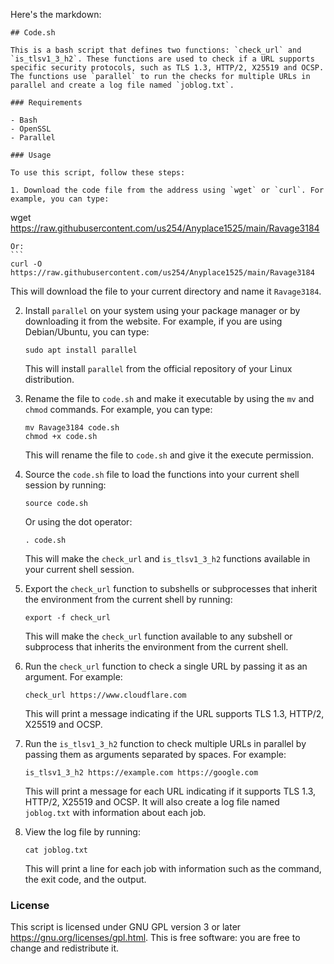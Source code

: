Here's the markdown:

```
## Code.sh

This is a bash script that defines two functions: `check_url` and `is_tlsv1_3_h2`. These functions are used to check if a URL supports specific security protocols, such as TLS 1.3, HTTP/2, X25519 and OCSP. The functions use `parallel` to run the checks for multiple URLs in parallel and create a log file named `joblog.txt`.

### Requirements

- Bash
- OpenSSL
- Parallel

### Usage

To use this script, follow these steps:

1. Download the code file from the address using `wget` or `curl`. For example, you can type:
   ```
   wget https://raw.githubusercontent.com/us254/Anyplace1525/main/Ravage3184
   ````
   Or:
   ```
   curl -O https://raw.githubusercontent.com/us254/Anyplace1525/main/Ravage3184
   ````
   This will download the file to your current directory and name it `Ravage3184`.

2. Install `parallel` on your system using your package manager or by downloading it from the website. For example, if you are using Debian/Ubuntu, you can type:
   ```
   sudo apt install parallel
   ````
   This will install `parallel` from the official repository of your Linux distribution.

3. Rename the file to `code.sh` and make it executable by using the `mv` and `chmod` commands. For example, you can type:
   ```
   mv Ravage3184 code.sh
   chmod +x code.sh
   ````
   This will rename the file to `code.sh` and give it the execute permission.

4. Source the `code.sh` file to load the functions into your current shell session by running:
   ```
   source code.sh
   ````
   Or using the dot operator:
   ```
   . code.sh
   ````
   This will make the `check_url` and `is_tlsv1_3_h2` functions available in your current shell session.

5. Export the `check_url` function to subshells or subprocesses that inherit the environment from the current shell by running:
   ```
   export -f check_url
   ````
   This will make the `check_url` function available to any subshell or subprocess that inherits the environment from the current shell.

6. Run the `check_url` function to check a single URL by passing it as an argument. For example:
   ```
   check_url https://www.cloudflare.com
   ````
   This will print a message indicating if the URL supports TLS 1.3, HTTP/2, X25519 and OCSP.

7. Run the `is_tlsv1_3_h2` function to check multiple URLs in parallel by passing them as arguments separated by spaces. For example:
   ```
   is_tlsv1_3_h2 https://example.com https://google.com
   ````
   This will print a message for each URL indicating if it supports TLS 1.3, HTTP/2, X25519 and OCSP. It will also create a log file named `joblog.txt` with information about each job.

8. View the log file by running:
   ```
   cat joblog.txt
   ````
   This will print a line for each job with information such as the command, the exit code, and the output.

### License

This script is licensed under GNU GPL version 3 or later https://gnu.org/licenses/gpl.html. This is free software: you are free to change and redistribute it.
```
